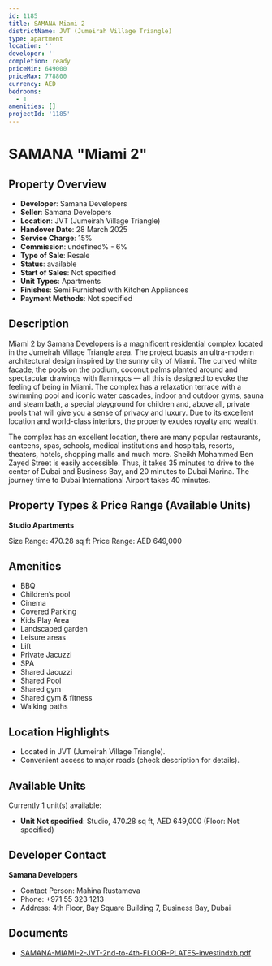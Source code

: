 ```yaml
---
id: 1185
title: SAMANA Miami 2
districtName: JVT (Jumeirah Village Triangle)
type: apartment
location: ''
developer: ''
completion: ready
priceMin: 649000
priceMax: 778800
currency: AED
bedrooms:
  - 1
amenities: []
projectId: '1185'
---
```


# SAMANA "Miami 2"

## Property Overview
- **Developer**: Samana Developers
- **Seller**: Samana Developers
- **Location**: JVT (Jumeirah Village Triangle)
- **Handover Date**: 28 March 2025
- **Service Charge**: 15%
- **Commission**: undefined% - 6%
- **Type of Sale**: Resale
- **Status**: available
- **Start of Sales**: Not specified
- **Unit Types**: Apartments
- **Finishes**: Semi Furnished with Kitchen Appliances
- **Payment Methods**: Not specified

## Description
Miami 2 by Samana Developers is a magnificent residential complex located in the Jumeirah Village Triangle area. The project boasts an ultra-modern architectural design inspired by the sunny city of Miami. The curved white facade, the pools on the podium, coconut palms planted around and spectacular drawings with flamingos — all this is designed to evoke the feeling of being in Miami. The complex has a relaxation terrace with a swimming pool and iconic water cascades, indoor and outdoor gyms, sauna and steam bath, a special playground for children and, above all, private pools that will give you a sense of privacy and luxury. Due to its excellent location and world-class interiors, the property exudes royalty and wealth.

The complex has an excellent location, there are many popular restaurants, canteens, spas, schools, medical institutions and hospitals, resorts, theaters, hotels, shopping malls and much more. Sheikh Mohammed Ben Zayed Street is easily accessible. Thus, it takes 35 minutes to drive to the center of Dubai and Business Bay, and 20 minutes to Dubai Marina. The journey time to Dubai International Airport takes 40 minutes.

## Property Types & Price Range (Available Units)
**Studio Apartments**

Size Range: 470.28 sq ft
Price Range: AED 649,000

## Amenities
- BBQ
- Children’s pool
- Cinema
- Covered Parking
- Kids Play Area
- Landscaped garden
- Leisure areas
- Lift
- Private Jacuzzi
- SPA
- Shared Jacuzzi
- Shared Pool
- Shared gym
- Shared gym & fitness
- Walking paths

## Location Highlights
- Located in JVT (Jumeirah Village Triangle).
- Convenient access to major roads (check description for details).

## Available Units
Currently 1 unit(s) available:
- **Unit Not specified**: Studio, 470.28 sq ft, AED 649,000 (Floor: Not specified)

## Developer Contact
**Samana Developers**
- Contact Person: Mahina Rustamova
- Phone: +971 55 323 1213
- Address: 4th Floor, Bay Square Building 7, Business Bay, Dubai

## Documents
- [SAMANA-MIAMI-2-JVT-2nd-to-4th-FLOOR-PLATES-investindxb.pdf](https://cdn.geniemap.net/2024/02/28/nRoISwnUbM8oWav7D69bFfAUbE7SfL7LRzbTYK2V.pdf)
